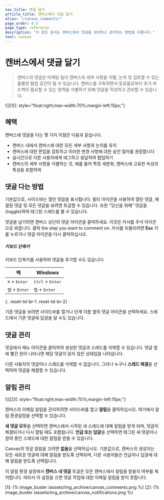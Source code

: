 ```yaml
---
nav_title: 댓글 달기
article_title: 캔버스에서 댓글 달기
alias: "/canvas_comments/"
page_order: 0.5
page_type: reference
description: "이 참조 문서는 캔버스에서 댓글을 생성하고 관리하는 방법을 다룹니다."
tool: Canvas
---
```


# 캔버스에서 댓글 달기

> 캔버스의 댓글은 마케팅 팀이 캔버스의 세부 사항을 식별, 논의 및 검토할 수 있는 훌륭한 협업 공간이 될 수 있습니다. 캔버스를 구축하면서 동료들로부터 추가 피드백이 필요할 수 있는 영역을 식별하기 위해 댓글을 작성하고 관리할 수 있습니다.

![][1]{: style="float:right;max-width:70%;margin-left:15px;"}

## 혜택

캔버스에 댓글을 다는 몇 가지 이점은 다음과 같습니다:
- 캔버스 내에서 캔버스에 대한 모든 세부 사항과 논의를 유지
- 캔버스에 대한 편집을 검토하고 이러한 변경 사항에 대한 승인 절차를 권장합니다
- 실시간으로 다른 사용자에게 태그하고 응답하여 협업하기 
- 캔버스의 세부 사항을 식별하는 것, 예를 들어 특정 세분화, 캔버스에 고유한 속성과 특성을 포함하여

## 댓글 다는 방법

기본값으로, 사이드바는 열린 댓글을 표시합니다. <i class="fa-solid fa-sliders"></i> 필터 아이콘을 사용하여 열린 댓글, 해결된 댓글 및 모든 댓글을 보려면 토글할 수 있습니다. 또한 "당신을 위해" 댓글을 {toggle}하여 태그된 스레드를 볼 수 있습니다.

댓글을 남기려면 캔버스 상단의 <i class="fas fa-comment"></i> 댓글 아이콘을 클릭하세요. 이것은 커서를 주석 아이콘으로 바꿉니다. 클릭 the step you want to comment on. 커서를 되돌리려면 **Esc** 키를 누르거나 댓글 아이콘을 다시 클릭하십시오. 

##### 키보드 단축키

키보드 단축키를 사용하여 댓글을 추가할 수도 있습니다:

| 맥 | Windows |
| --- | --- |
| <kbd>⌘</kbd> + <kbd>Enter</kbd> | <kbd>Ctrl</kbd> + <kbd>Enter</kbd>|
| <kbd>탭</kbd> + <kbd>Enter</kbd> | <kbd>탭</kbd> + <kbd>Enter</kbd> |
{: .reset-td-br-1 .reset-td-br-2}

기존 댓글을 보려면 사이드바를 열거나 단계 이름 옆의 <i class="fas fa-comment"></i> 댓글 아이콘을 선택하세요. 스레드에서 기존 댓글에 답글을 달 수도 있습니다. 

## 댓글 관리

댓글에서 <i class="fa-solid fa-ellipsis-vertical"></i> 메뉴 아이콘을 클릭하여 생성한 댓글과 스레드를 삭제할 수 있습니다. 댓글 옆에 빨간 원이 나타나면 해당 댓글이 읽지 않은 상태임을 나타냅니다.

다른 사용자의 댓글이나 스레드를 삭제할 수 없습니다. 그러나 누구나 **스레드 해결**을 선택하여 댓글을 해결할 수 있습니다.

## 알림 관리

![][2]{: style="float:right;max-width:70%;margin-left:15px;"}

캔버스의 이메일 알림을 관리하려면 사이드바를 열고 <i class="fa-solid fa-bell"></i> **알림**을 클릭하십시오. 여기에서 알림 환경설정을 선택할 수 있습니다.

**새 댓글 모두**을 선택하면 캔버스에서 시작된 새 스레드에 대해 알림을 받게 되며, 댓글이 해결되거나 다시 열릴 때도 포함됩니다. **언급 또는 답글**을 선택하면 태그된 새 댓글이나 참여 중인 스레드에 대한 알림을 받을 수 있습니다.

Canvas의 댓글 알림을 끄려면 **없음**을 선택하십시오. 기본값으로, 캔버스의 생성자는 모든 새로운 댓글에 대해 알림을 받도록 선택되며, 다른 사용자들은 언급이나 답글에 대해 알림을 받도록 선택됩니다.

이 알림 환경 설정에서 **캔버스 내 댓글** 토글은 모든 캔버스에서 알림을 받을지 여부를 제어합니다. 따라서 이 설정을 끄면 댓글 작업에 대한 이메일 알림을 받지 못합니다.


[1]: {% image_buster /assets/img_archive/canvas_comments.png %}
[2]: {% image_buster /assets/img_archive/canvas_notifications.png %}
